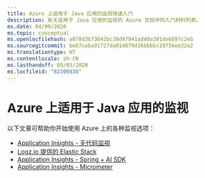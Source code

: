 ```yaml
---
title: Azure 上适用于 Java 应用的监视快速入门
description: 有关适用于 Java 应用的监视的 Azure 文档中的入门材料列表。
ms.date: 04/09/2020
ms.topic: conceptual
ms.openlocfilehash: a078d3b73642bc30d97941add0a301de6097c2eb
ms.sourcegitcommit: be67ceba91727da014879d16bbbbc19756ee22e2
ms.translationtype: HT
ms.contentlocale: zh-CN
ms.lasthandoff: 05/05/2020
ms.locfileid: "82209830"
---
```

# <a name="monitoring-for-java-apps-on-azure"></a>Azure 上适用于 Java 应用的监视

以下文章可帮助你开始使用 Azure 上的各种监视选项：

- [Application Insights - 无代码监视](/azure/azure-monitor/app/java-in-process-agent)
- [Logz.io 提供的 Elastic Stack](/azure/developer/java/fundamentals/java-get-started-with-logzio)
- [Application Insights - Spring + AI SDK](/azure/developer/java/spring-framework/configure-spring-boot-java-applicationinsights)
- [Application Insights - Micrometer](/azure/azure-monitor/app/micrometer-java)
